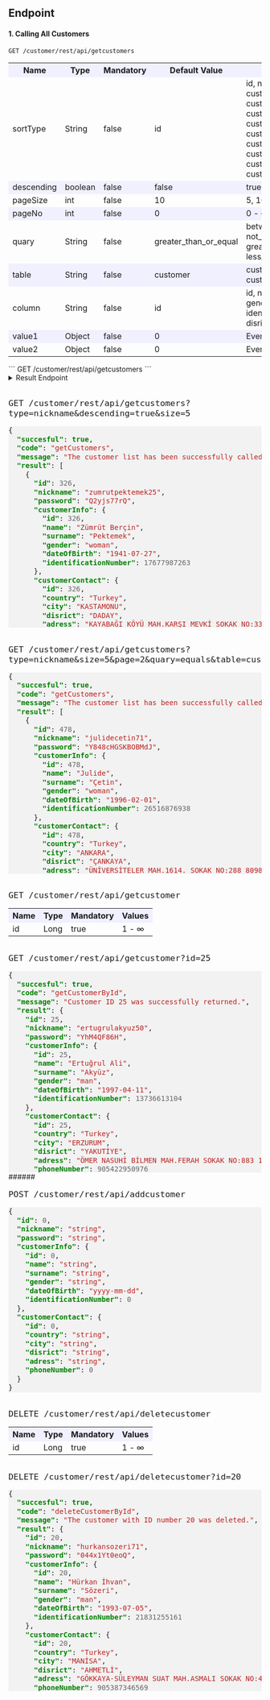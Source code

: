 
## Endpoint
#### 1. Calling All Customers

```
GET /customer/rest/api/getcustomers
```

<sup>
<table>
  <tr style="background-color:#f0f0ff">
    <th>Name</th>
    <th>Type</th>
    <th>Mandatory</th>
    <th>Default Value</th>
    <th>Other Values</th>
  </tr>
  <tr>
    <td>sortType</td>
    <td>String</td>
    <td>false</td>
    <td>id</td>
    <td>id, nickname, customerInfo.name, customerInfo.surname,<br /> 
        customerInfo.gender, customerInfo.dateOfBirth,<br />
        customerInfo.identificationNumber, customerContact.country,<br />
        customerContact.city, customerContact.disrict,<br />
        customerContact.adress, customerContact.phoneNumber
        </td>
  </tr>
  <tr style="background-color:#f0f0ff">
    <td>descending</td>
    <td>boolean</td>
    <td>false</td>
    <td>false</td>
    <td>true, false</td>
  </tr>
  <tr>
    <td>pageSize</td>
    <td>int</td>
    <td>false</td>
    <td>10</td>
    <td>5, 10, 25, 50, 100 ...</td>
  </tr>
  <tr style="background-color:#f0f0ff">
    <td>pageNo</td>
    <td>int</td>
    <td>false</td>
    <td>0</td>
    <td>0 - ∞</td>
  </tr>
  <tr>
    <td>quary</td>
    <td>String</td>
    <td>false</td>
    <td>greater_than_or_equal</td>
    <td>between, like, in, equals, not_equals,<br> greater_than_or_equal, less_than_or_equal</td>
  </tr>
  <tr style="background-color:#f0f0ff">
    <td>table</td>
    <td>String</td>
    <td>false</td>
    <td>customer</td>
    <td>customer, customer_information, customer_contact</td>
  </tr>
  <tr>
    <td>column</td>
    <td>String</td>
    <td>false</td>
    <td>id</td>
    <td>id, nickname, name, surname, gender, dateOfBirth,<br>
        identificationNumber, country,city, disrict,adress, phoneNumber
        </td>
  </tr>
  <tr style="background-color:#f0f0ff">
    <td>value1</td>
    <td>Object</td>
    <td>false</td>
    <td>0</td>
    <td>Everything</td>
  </tr>
  <tr>
    <td>value2</td>
    <td>Object</td>
    <td>false</td>
    <td>0</td>
    <td>Everything</td>
  </tr>
</table>
</sup>
```
GET /customer/rest/api/getcustomers
```

<details>
  <summary>
    Result Endpoint
  </summary>
  
```json
{
  "succesful": true,
  "code": "getCustomers",
  "message": "The customer list has been successfully called up.",
  "result": [
    {
      "id": 1,
      "nickname": "yagizaybar65",
      "password": "IsrF16eJ7amxIc2",
      "customerInfo": {
        "id": 1,
        "name": "Yağız Erkân",
        "surname": "Aybar",
        "gender": "man",
        "dateOfBirth": "1970-09-17",
        "identificationNumber": 20781401532
      },
      "customerContact": {
        "id": 1,
        "country": "Turkey",
        "city": "GİRESUN",
        "disrict": "BULANCAK",
        "adress": "AHMETLİ KÖYÜ MAH.MERKEZ MEVKİ SOKAK NO:19 93072 BULANCAK/GİRESUN",
        "phoneNumber": 905456974246
      }
    },
    {
      "id": 2,
      "nickname": "celâleddindaglaroglu20",
      "password": "nBy8n5HCqq7",
      "customerInfo": {
        "id": 2,
        "name": "Celâleddin Asil",
        "surname": "Dağlaroğlu",
        "gender": "man",
        "dateOfBirth": "1989-08-01",
        "identificationNumber": 27255242181
      },
      "customerContact": {
        "id": 2,
        "country": "Turkey",
        "city": "TEKİRDAĞ",
        "disrict": "ÇERKEZKÖY",
        "adress": "GAZİ MUSTAFA KEMALPAŞA MAH.ŞEKER SOKAK NO:717 110896 ÇERKEZKÖY/TEKİRDAĞ",
        "phoneNumber": 905442480200
      }
    },
    {
      "id": 3,
      "nickname": "seybangonultas17",
      "password": "9la33LwmbX",
      "customerInfo": {
        "id": 3,
        "name": "Şeyban Altan",
        "surname": "Gönültaş",
        "gender": "man",
        "dateOfBirth": "1967-11-28",
        "identificationNumber": 17523295028
      },
      "customerContact": {
        "id": 3,
        "country": "Turkey",
        "city": "KONYA",
        "disrict": "SELÇUKLU",
        "adress": "BÜYÜKKAYACIK MAH.ORMANSEVEN SOKAK NO:816 100632 SELÇUKLU/KONYA",
        "phoneNumber": 905421818316
      }
    },
    {
      "id": 4,
      "nickname": "nihataybar42",
      "password": "G39gWvNCQARu",
      "customerInfo": {
        "id": 4,
        "name": "Nihat Cihad",
        "surname": "Aybar",
        "gender": "man",
        "dateOfBirth": "2006-01-21",
        "identificationNumber": 10328328145
      },
      "customerContact": {
        "id": 4,
        "country": "Turkey",
        "city": "MERSİN",
        "disrict": "AKDENİZ",
        "adress": "KARACAİLYAS MAH.2971. SOKAK NO:363 119645 AKDENİZ/MERSİN",
        "phoneNumber": 905456612249
      }
    },
    {
      "id": 5,
      "nickname": "ensarakisik53",
      "password": "sW56afU3F0aCT5N",
      "customerInfo": {
        "id": 5,
        "name": "Ensar Agâh",
        "surname": "Akışık",
        "gender": "man",
        "dateOfBirth": "1997-06-17",
        "identificationNumber": 18390353664
      },
      "customerContact": {
        "id": 5,
        "country": "Turkey",
        "city": "İSTANBUL",
        "disrict": "ADALAR",
        "adress": "KINALIADA MAH.MANASTIRALTI KÜME EVLERİ SOKAK NO:211 95630 ADALAR/İSTANBUL",
        "phoneNumber": 905471484248
      }
    },
    {
      "id": 6,
      "nickname": "samiyildizoglu60",
      "password": "PV4ai8rmI72g8cgJ",
      "customerInfo": {
        "id": 6,
        "name": "Sami Ercan",
        "surname": "Yıldızoğlu",
        "gender": "man",
        "dateOfBirth": "1949-01-16",
        "identificationNumber": 13958337237
      },
      "customerContact": {
        "id": 6,
        "country": "Turkey",
        "city": "İSTANBUL",
        "disrict": "ÜMRANİYE",
        "adress": "ÇAKMAK MAH.MEKAN SOKAK NO:683 96252 ÜMRANİYE/İSTANBUL",
        "phoneNumber": 905453959833
      }
    },
    {
      "id": 7,
      "nickname": "hayalipektemek43",
      "password": "4E2Hsy8rdHx",
      "customerInfo": {
        "id": 7,
        "name": "Hayali Gürkan",
        "surname": "Pektemek",
        "gender": "man",
        "dateOfBirth": "1944-04-07",
        "identificationNumber": 10676447910
      },
      "customerContact": {
        "id": 7,
        "country": "Turkey",
        "city": "İSTANBUL",
        "disrict": "ARNAVUTKÖY",
        "adress": "ANADOLU MAH.GELİBOLU CADDESİ SOKAK NO:560 119236 ARNAVUTKÖY/İSTANBUL",
        "phoneNumber": 905434302266
      }
    },
    {
      "id": 8,
      "nickname": "atalaykocoglu2",
      "password": "8cEqf55s46",
      "customerInfo": {
        "id": 8,
        "name": "Atalay Türkeş",
        "surname": "Koçoğlu",
        "gender": "man",
        "dateOfBirth": "2000-06-23",
        "identificationNumber": 22994273077
      },
      "customerContact": {
        "id": 8,
        "country": "Turkey",
        "city": "İSTANBUL",
        "disrict": "EYÜP",
        "adress": "GÜZELTEPE MAH.YENİ DUVAR SOKAK NO:542 95830 EYÜP/İSTANBUL",
        "phoneNumber": 905371975315
      }
    },
    {
      "id": 9,
      "nickname": "vehbibarbarosoglu7",
      "password": "6lL4m60uc",
      "customerInfo": {
        "id": 9,
        "name": "Vehbi Şihab",
        "surname": "Barbarosoğlu",
        "gender": "man",
        "dateOfBirth": "2008-01-10",
        "identificationNumber": 13604908183
      },
      "customerContact": {
        "id": 9,
        "country": "Turkey",
        "city": "ADANA",
        "disrict": "YÜREĞİR",
        "adress": "ULUBATLI HASAN MAH.3051. SOKAK NO:501 78213 YÜREĞİR/ADANA",
        "phoneNumber": 905364701754
      }
    },
    {
      "id": 10,
      "nickname": "tumerhamzaoglu51",
      "password": "4vv5Xc5jKLRt34H8v",
      "customerInfo": {
        "id": 10,
        "name": "Tümer Özden",
        "surname": "Hamzaoğlu",
        "gender": "man",
        "dateOfBirth": "1957-05-02",
        "identificationNumber": 24087597079
      },
      "customerContact": {
        "id": 10,
        "country": "Turkey",
        "city": "HATAY",
        "disrict": "İSKENDERUN",
        "adress": "NARDÜZÜ-NESLİ MAH.186. SOKAK NO:837 94364 İSKENDERUN/HATAY",
        "phoneNumber": 905515456072
      }
    }
  ]
}
```

</details>



######

<font size="4">

```
GET /customer/rest/api/getcustomers?type=nickname&descending=true&size=5
```
</font> 

<!-- HTML generated using hilite.me -->
<div style="background: #f8f8f8; overflow:auto;width:auto;border-width:.1em .1em .1em .8em;background: #f2f2f2;max-height: 400px;"><pre style="margin: 0; line-height: 125%">{
  <span style="color: #008000; font-weight: bold">&quot;succesful&quot;</span>: <span style="color: #008000; font-weight: bold">true</span>,
  <span style="color: #008000; font-weight: bold">&quot;code&quot;</span>: <span style="color: #BA2121">&quot;getCustomers&quot;</span>,
  <span style="color: #008000; font-weight: bold">&quot;message&quot;</span>: <span style="color: #BA2121">&quot;The customer list has been successfully called up.&quot;</span>,
  <span style="color: #008000; font-weight: bold">&quot;result&quot;</span>: [
    {
      <span style="color: #008000; font-weight: bold">&quot;id&quot;</span>: <span style="color: #666666">326</span>,
      <span style="color: #008000; font-weight: bold">&quot;nickname&quot;</span>: <span style="color: #BA2121">&quot;zumrutpektemek25&quot;</span>,
      <span style="color: #008000; font-weight: bold">&quot;password&quot;</span>: <span style="color: #BA2121">&quot;Q2yjs77rQ&quot;</span>,
      <span style="color: #008000; font-weight: bold">&quot;customerInfo&quot;</span>: {
        <span style="color: #008000; font-weight: bold">&quot;id&quot;</span>: <span style="color: #666666">326</span>,
        <span style="color: #008000; font-weight: bold">&quot;name&quot;</span>: <span style="color: #BA2121">&quot;Zümrüt Berçin&quot;</span>,
        <span style="color: #008000; font-weight: bold">&quot;surname&quot;</span>: <span style="color: #BA2121">&quot;Pektemek&quot;</span>,
        <span style="color: #008000; font-weight: bold">&quot;gender&quot;</span>: <span style="color: #BA2121">&quot;woman&quot;</span>,
        <span style="color: #008000; font-weight: bold">&quot;dateOfBirth&quot;</span>: <span style="color: #BA2121">&quot;1941-07-27&quot;</span>,
        <span style="color: #008000; font-weight: bold">&quot;identificationNumber&quot;</span>: <span style="color: #666666">17677987263</span>
      },
      <span style="color: #008000; font-weight: bold">&quot;customerContact&quot;</span>: {
        <span style="color: #008000; font-weight: bold">&quot;id&quot;</span>: <span style="color: #666666">326</span>,
        <span style="color: #008000; font-weight: bold">&quot;country&quot;</span>: <span style="color: #BA2121">&quot;Turkey&quot;</span>,
        <span style="color: #008000; font-weight: bold">&quot;city&quot;</span>: <span style="color: #BA2121">&quot;KASTAMONU&quot;</span>,
        <span style="color: #008000; font-weight: bold">&quot;disrict&quot;</span>: <span style="color: #BA2121">&quot;DADAY&quot;</span>,
        <span style="color: #008000; font-weight: bold">&quot;adress&quot;</span>: <span style="color: #BA2121">&quot;KAYABAĞI KÖYÜ MAH.KARŞI MEVKİ SOKAK NO:335 98318 DADAY/KASTAMONU&quot;</span>,
        <span style="color: #008000; font-weight: bold">&quot;phoneNumber&quot;</span>: <span style="color: #666666">905458633366</span>
      }
    },
    {
      <span style="color: #008000; font-weight: bold">&quot;id&quot;</span>: <span style="color: #666666">498</span>,
      <span style="color: #008000; font-weight: bold">&quot;nickname&quot;</span>: <span style="color: #BA2121">&quot;zumrutakbulut2&quot;</span>,
      <span style="color: #008000; font-weight: bold">&quot;password&quot;</span>: <span style="color: #BA2121">&quot;T15J53hOVi3470u&quot;</span>,
      <span style="color: #008000; font-weight: bold">&quot;customerInfo&quot;</span>: {
        <span style="color: #008000; font-weight: bold">&quot;id&quot;</span>: <span style="color: #666666">498</span>,
        <span style="color: #008000; font-weight: bold">&quot;name&quot;</span>: <span style="color: #BA2121">&quot;Zümrüt&quot;</span>,
        <span style="color: #008000; font-weight: bold">&quot;surname&quot;</span>: <span style="color: #BA2121">&quot;Akbulut&quot;</span>,
        <span style="color: #008000; font-weight: bold">&quot;gender&quot;</span>: <span style="color: #BA2121">&quot;woman&quot;</span>,
        <span style="color: #008000; font-weight: bold">&quot;dateOfBirth&quot;</span>: <span style="color: #BA2121">&quot;1965-08-19&quot;</span>,
        <span style="color: #008000; font-weight: bold">&quot;identificationNumber&quot;</span>: <span style="color: #666666">24645342730</span>
      },
      <span style="color: #008000; font-weight: bold">&quot;customerContact&quot;</span>: {
        <span style="color: #008000; font-weight: bold">&quot;id&quot;</span>: <span style="color: #666666">498</span>,
        <span style="color: #008000; font-weight: bold">&quot;country&quot;</span>: <span style="color: #BA2121">&quot;Turkey&quot;</span>,
        <span style="color: #008000; font-weight: bold">&quot;city&quot;</span>: <span style="color: #BA2121">&quot;TEKİRDAĞ&quot;</span>,
        <span style="color: #008000; font-weight: bold">&quot;disrict&quot;</span>: <span style="color: #BA2121">&quot;ÇORLU&quot;</span>,
        <span style="color: #008000; font-weight: bold">&quot;adress&quot;</span>: <span style="color: #BA2121">&quot;AHİMEHMET KÖYÜ MAH.13. SOKAK NO:185 110944 ÇORLU/TEKİRDAĞ&quot;</span>,
        <span style="color: #008000; font-weight: bold">&quot;phoneNumber&quot;</span>: <span style="color: #666666">905361588334</span>
      }
    },
    {
      <span style="color: #008000; font-weight: bold">&quot;id&quot;</span>: <span style="color: #666666">442</span>,
      <span style="color: #008000; font-weight: bold">&quot;nickname&quot;</span>: <span style="color: #BA2121">&quot;zuleyhaerberk53&quot;</span>,
      <span style="color: #008000; font-weight: bold">&quot;password&quot;</span>: <span style="color: #BA2121">&quot;HQiGMu2X&quot;</span>,
      <span style="color: #008000; font-weight: bold">&quot;customerInfo&quot;</span>: {
        <span style="color: #008000; font-weight: bold">&quot;id&quot;</span>: <span style="color: #666666">442</span>,
        <span style="color: #008000; font-weight: bold">&quot;name&quot;</span>: <span style="color: #BA2121">&quot;Züleyha&quot;</span>,
        <span style="color: #008000; font-weight: bold">&quot;surname&quot;</span>: <span style="color: #BA2121">&quot;Erberk&quot;</span>,
        <span style="color: #008000; font-weight: bold">&quot;gender&quot;</span>: <span style="color: #BA2121">&quot;woman&quot;</span>,
        <span style="color: #008000; font-weight: bold">&quot;dateOfBirth&quot;</span>: <span style="color: #BA2121">&quot;1997-05-27&quot;</span>,
        <span style="color: #008000; font-weight: bold">&quot;identificationNumber&quot;</span>: <span style="color: #666666">21197941850</span>
      },
      <span style="color: #008000; font-weight: bold">&quot;customerContact&quot;</span>: {
        <span style="color: #008000; font-weight: bold">&quot;id&quot;</span>: <span style="color: #666666">442</span>,
        <span style="color: #008000; font-weight: bold">&quot;country&quot;</span>: <span style="color: #BA2121">&quot;Turkey&quot;</span>,
        <span style="color: #008000; font-weight: bold">&quot;city&quot;</span>: <span style="color: #BA2121">&quot;BALIKESİR&quot;</span>,
        <span style="color: #008000; font-weight: bold">&quot;disrict&quot;</span>: <span style="color: #BA2121">&quot;BALYA&quot;</span>,
        <span style="color: #008000; font-weight: bold">&quot;adress&quot;</span>: <span style="color: #BA2121">&quot;ENVERPAŞA MAH.NALBANT ABDULLAH KANDEMİR SOKAK NO:211 83675 BALYA/BALIKESİR&quot;</span>,
        <span style="color: #008000; font-weight: bold">&quot;phoneNumber&quot;</span>: <span style="color: #666666">905447875840</span>
      }
    },
    {
      <span style="color: #008000; font-weight: bold">&quot;id&quot;</span>: <span style="color: #666666">451</span>,
      <span style="color: #008000; font-weight: bold">&quot;nickname&quot;</span>: <span style="color: #BA2121">&quot;zulalbarbarosoglu73&quot;</span>,
      <span style="color: #008000; font-weight: bold">&quot;password&quot;</span>: <span style="color: #BA2121">&quot;THMUftrA0&quot;</span>,
      <span style="color: #008000; font-weight: bold">&quot;customerInfo&quot;</span>: {
        <span style="color: #008000; font-weight: bold">&quot;id&quot;</span>: <span style="color: #666666">451</span>,
        <span style="color: #008000; font-weight: bold">&quot;name&quot;</span>: <span style="color: #BA2121">&quot;Zülal&quot;</span>,
        <span style="color: #008000; font-weight: bold">&quot;surname&quot;</span>: <span style="color: #BA2121">&quot;Barbarosoğlu&quot;</span>,
        <span style="color: #008000; font-weight: bold">&quot;gender&quot;</span>: <span style="color: #BA2121">&quot;woman&quot;</span>,
        <span style="color: #008000; font-weight: bold">&quot;dateOfBirth&quot;</span>: <span style="color: #BA2121">&quot;2006-06-01&quot;</span>,
        <span style="color: #008000; font-weight: bold">&quot;identificationNumber&quot;</span>: <span style="color: #666666">27927916459</span>
      },
      <span style="color: #008000; font-weight: bold">&quot;customerContact&quot;</span>: {
        <span style="color: #008000; font-weight: bold">&quot;id&quot;</span>: <span style="color: #666666">451</span>,
        <span style="color: #008000; font-weight: bold">&quot;country&quot;</span>: <span style="color: #BA2121">&quot;Turkey&quot;</span>,
        <span style="color: #008000; font-weight: bold">&quot;city&quot;</span>: <span style="color: #BA2121">&quot;İSTANBUL&quot;</span>,
        <span style="color: #008000; font-weight: bold">&quot;disrict&quot;</span>: <span style="color: #BA2121">&quot;GAZİOSMANPAŞA&quot;</span>,
        <span style="color: #008000; font-weight: bold">&quot;adress&quot;</span>: <span style="color: #BA2121">&quot;HÜRRİYET MAH.315. SOKAK NO:696 95968 GAZİOSMANPAŞA/İSTANBUL&quot;</span>,
        <span style="color: #008000; font-weight: bold">&quot;phoneNumber&quot;</span>: <span style="color: #666666">905356944120</span>
      }
    },
    {
      <span style="color: #008000; font-weight: bold">&quot;id&quot;</span>: <span style="color: #666666">372</span>,
      <span style="color: #008000; font-weight: bold">&quot;nickname&quot;</span>: <span style="color: #BA2121">&quot;zubeydekarabocek78&quot;</span>,
      <span style="color: #008000; font-weight: bold">&quot;password&quot;</span>: <span style="color: #BA2121">&quot;4pSr48itf042&quot;</span>,
      <span style="color: #008000; font-weight: bold">&quot;customerInfo&quot;</span>: {
        <span style="color: #008000; font-weight: bold">&quot;id&quot;</span>: <span style="color: #666666">372</span>,
        <span style="color: #008000; font-weight: bold">&quot;name&quot;</span>: <span style="color: #BA2121">&quot;Zübeyde&quot;</span>,
        <span style="color: #008000; font-weight: bold">&quot;surname&quot;</span>: <span style="color: #BA2121">&quot;Karaböcek&quot;</span>,
        <span style="color: #008000; font-weight: bold">&quot;gender&quot;</span>: <span style="color: #BA2121">&quot;woman&quot;</span>,
        <span style="color: #008000; font-weight: bold">&quot;dateOfBirth&quot;</span>: <span style="color: #BA2121">&quot;1979-03-12&quot;</span>,
        <span style="color: #008000; font-weight: bold">&quot;identificationNumber&quot;</span>: <span style="color: #666666">28881181045</span>
      },
      <span style="color: #008000; font-weight: bold">&quot;customerContact&quot;</span>: {
        <span style="color: #008000; font-weight: bold">&quot;id&quot;</span>: <span style="color: #666666">372</span>,
        <span style="color: #008000; font-weight: bold">&quot;country&quot;</span>: <span style="color: #BA2121">&quot;Turkey&quot;</span>,
        <span style="color: #008000; font-weight: bold">&quot;city&quot;</span>: <span style="color: #BA2121">&quot;AFYONKARAHİSAR&quot;</span>,
        <span style="color: #008000; font-weight: bold">&quot;disrict&quot;</span>: <span style="color: #BA2121">&quot;HOCALAR&quot;</span>,
        <span style="color: #008000; font-weight: bold">&quot;adress&quot;</span>: <span style="color: #BA2121">&quot;YEŞİLHİSAR-CUMHURİYET MAH.CİHAN SOKAK NO:161 79640 HOCALAR/AFYONKARAHİSAR&quot;</span>,
        <span style="color: #008000; font-weight: bold">&quot;phoneNumber&quot;</span>: <span style="color: #666666">905348544803</span>
      }
    }
  ]
}
</pre></div>

######

<font size="4">

```
GET /customer/rest/api/getcustomers?type=nickname&size=5&page=2&quary=equals&table=customer_contact&column=city&start_value=ANKARA
```
</font> 

<!-- HTML generated using hilite.me -->
<div style="background: #f8f8f8; overflow:auto;width:auto;border-width:.1em .1em .1em .8em;background: #f2f2f2;max-height: 400px;"><pre style="margin: 0; line-height: 125%">{
  <span style="color: #008000; font-weight: bold">&quot;succesful&quot;</span>: <span style="color: #008000; font-weight: bold">true</span>,
  <span style="color: #008000; font-weight: bold">&quot;code&quot;</span>: <span style="color: #BA2121">&quot;getCustomers&quot;</span>,
  <span style="color: #008000; font-weight: bold">&quot;message&quot;</span>: <span style="color: #BA2121">&quot;The customer list has been successfully called up.&quot;</span>,
  <span style="color: #008000; font-weight: bold">&quot;result&quot;</span>: [
    {
      <span style="color: #008000; font-weight: bold">&quot;id&quot;</span>: <span style="color: #666666">478</span>,
      <span style="color: #008000; font-weight: bold">&quot;nickname&quot;</span>: <span style="color: #BA2121">&quot;julidecetin71&quot;</span>,
      <span style="color: #008000; font-weight: bold">&quot;password&quot;</span>: <span style="color: #BA2121">&quot;Y848cHGSKBOBMdJ&quot;</span>,
      <span style="color: #008000; font-weight: bold">&quot;customerInfo&quot;</span>: {
        <span style="color: #008000; font-weight: bold">&quot;id&quot;</span>: <span style="color: #666666">478</span>,
        <span style="color: #008000; font-weight: bold">&quot;name&quot;</span>: <span style="color: #BA2121">&quot;Julide&quot;</span>,
        <span style="color: #008000; font-weight: bold">&quot;surname&quot;</span>: <span style="color: #BA2121">&quot;Çetin&quot;</span>,
        <span style="color: #008000; font-weight: bold">&quot;gender&quot;</span>: <span style="color: #BA2121">&quot;woman&quot;</span>,
        <span style="color: #008000; font-weight: bold">&quot;dateOfBirth&quot;</span>: <span style="color: #BA2121">&quot;1996-02-01&quot;</span>,
        <span style="color: #008000; font-weight: bold">&quot;identificationNumber&quot;</span>: <span style="color: #666666">26516876938</span>
      },
      <span style="color: #008000; font-weight: bold">&quot;customerContact&quot;</span>: {
        <span style="color: #008000; font-weight: bold">&quot;id&quot;</span>: <span style="color: #666666">478</span>,
        <span style="color: #008000; font-weight: bold">&quot;country&quot;</span>: <span style="color: #BA2121">&quot;Turkey&quot;</span>,
        <span style="color: #008000; font-weight: bold">&quot;city&quot;</span>: <span style="color: #BA2121">&quot;ANKARA&quot;</span>,
        <span style="color: #008000; font-weight: bold">&quot;disrict&quot;</span>: <span style="color: #BA2121">&quot;ÇANKAYA&quot;</span>,
        <span style="color: #008000; font-weight: bold">&quot;adress&quot;</span>: <span style="color: #BA2121">&quot;ÜNİVERSİTELER MAH.1614. SOKAK NO:288 80988 ÇANKAYA/ANKARA&quot;</span>,
        <span style="color: #008000; font-weight: bold">&quot;phoneNumber&quot;</span>: <span style="color: #666666">905391239034</span>
      }
    },
    {
      <span style="color: #008000; font-weight: bold">&quot;id&quot;</span>: <span style="color: #666666">463</span>,
      <span style="color: #008000; font-weight: bold">&quot;nickname&quot;</span>: <span style="color: #BA2121">&quot;julideozkok9&quot;</span>,
      <span style="color: #008000; font-weight: bold">&quot;password&quot;</span>: <span style="color: #BA2121">&quot;EQuVtT7wD9oIUOW&quot;</span>,
      <span style="color: #008000; font-weight: bold">&quot;customerInfo&quot;</span>: {
        <span style="color: #008000; font-weight: bold">&quot;id&quot;</span>: <span style="color: #666666">463</span>,
        <span style="color: #008000; font-weight: bold">&quot;name&quot;</span>: <span style="color: #BA2121">&quot;Julide&quot;</span>,
        <span style="color: #008000; font-weight: bold">&quot;surname&quot;</span>: <span style="color: #BA2121">&quot;Özkök&quot;</span>,
        <span style="color: #008000; font-weight: bold">&quot;gender&quot;</span>: <span style="color: #BA2121">&quot;woman&quot;</span>,
        <span style="color: #008000; font-weight: bold">&quot;dateOfBirth&quot;</span>: <span style="color: #BA2121">&quot;2003-09-28&quot;</span>,
        <span style="color: #008000; font-weight: bold">&quot;identificationNumber&quot;</span>: <span style="color: #666666">23265857397</span>
      },
      <span style="color: #008000; font-weight: bold">&quot;customerContact&quot;</span>: {
        <span style="color: #008000; font-weight: bold">&quot;id&quot;</span>: <span style="color: #666666">463</span>,
        <span style="color: #008000; font-weight: bold">&quot;country&quot;</span>: <span style="color: #BA2121">&quot;Turkey&quot;</span>,
        <span style="color: #008000; font-weight: bold">&quot;city&quot;</span>: <span style="color: #BA2121">&quot;ANKARA&quot;</span>,
        <span style="color: #008000; font-weight: bold">&quot;disrict&quot;</span>: <span style="color: #BA2121">&quot;ETİMESGUT&quot;</span>,
        <span style="color: #008000; font-weight: bold">&quot;adress&quot;</span>: <span style="color: #BA2121">&quot;GÜZELKENT MAH.720. SOKAK NO:362 125556 ETİMESGUT/ANKARA&quot;</span>,
        <span style="color: #008000; font-weight: bold">&quot;phoneNumber&quot;</span>: <span style="color: #666666">905442818001</span>
      }
    },
    {
      <span style="color: #008000; font-weight: bold">&quot;id&quot;</span>: <span style="color: #666666">144</span>,
      <span style="color: #008000; font-weight: bold">&quot;nickname&quot;</span>: <span style="color: #BA2121">&quot;kadirsozeri56&quot;</span>,
      <span style="color: #008000; font-weight: bold">&quot;password&quot;</span>: <span style="color: #BA2121">&quot;Sx2WbXKU6&quot;</span>,
      <span style="color: #008000; font-weight: bold">&quot;customerInfo&quot;</span>: {
        <span style="color: #008000; font-weight: bold">&quot;id&quot;</span>: <span style="color: #666666">144</span>,
        <span style="color: #008000; font-weight: bold">&quot;name&quot;</span>: <span style="color: #BA2121">&quot;Kadir &quot;</span>,
        <span style="color: #008000; font-weight: bold">&quot;surname&quot;</span>: <span style="color: #BA2121">&quot;Sözeri&quot;</span>,
        <span style="color: #008000; font-weight: bold">&quot;gender&quot;</span>: <span style="color: #BA2121">&quot;man&quot;</span>,
        <span style="color: #008000; font-weight: bold">&quot;dateOfBirth&quot;</span>: <span style="color: #BA2121">&quot;1969-06-10&quot;</span>,
        <span style="color: #008000; font-weight: bold">&quot;identificationNumber&quot;</span>: <span style="color: #666666">27229413142</span>
      },
      <span style="color: #008000; font-weight: bold">&quot;customerContact&quot;</span>: {
        <span style="color: #008000; font-weight: bold">&quot;id&quot;</span>: <span style="color: #666666">144</span>,
        <span style="color: #008000; font-weight: bold">&quot;country&quot;</span>: <span style="color: #BA2121">&quot;Turkey&quot;</span>,
        <span style="color: #008000; font-weight: bold">&quot;city&quot;</span>: <span style="color: #BA2121">&quot;ANKARA&quot;</span>,
        <span style="color: #008000; font-weight: bold">&quot;disrict&quot;</span>: <span style="color: #BA2121">&quot;KEÇİÖREN&quot;</span>,
        <span style="color: #008000; font-weight: bold">&quot;adress&quot;</span>: <span style="color: #BA2121">&quot;ESERTEPE MAH.303. SOKAK NO:50 81084 KEÇİÖREN/ANKARA&quot;</span>,
        <span style="color: #008000; font-weight: bold">&quot;phoneNumber&quot;</span>: <span style="color: #666666">905498780620</span>
      }
    },
    {
      <span style="color: #008000; font-weight: bold">&quot;id&quot;</span>: <span style="color: #666666">455</span>,
      <span style="color: #008000; font-weight: bold">&quot;nickname&quot;</span>: <span style="color: #BA2121">&quot;nazanbasoglu78&quot;</span>,
      <span style="color: #008000; font-weight: bold">&quot;password&quot;</span>: <span style="color: #BA2121">&quot;l7HpO3y0V&quot;</span>,
      <span style="color: #008000; font-weight: bold">&quot;customerInfo&quot;</span>: {
        <span style="color: #008000; font-weight: bold">&quot;id&quot;</span>: <span style="color: #666666">455</span>,
        <span style="color: #008000; font-weight: bold">&quot;name&quot;</span>: <span style="color: #BA2121">&quot;Nazan&quot;</span>,
        <span style="color: #008000; font-weight: bold">&quot;surname&quot;</span>: <span style="color: #BA2121">&quot;Başoğlu&quot;</span>,
        <span style="color: #008000; font-weight: bold">&quot;gender&quot;</span>: <span style="color: #BA2121">&quot;woman&quot;</span>,
        <span style="color: #008000; font-weight: bold">&quot;dateOfBirth&quot;</span>: <span style="color: #BA2121">&quot;1975-04-20&quot;</span>,
        <span style="color: #008000; font-weight: bold">&quot;identificationNumber&quot;</span>: <span style="color: #666666">28895114221</span>
      },
      <span style="color: #008000; font-weight: bold">&quot;customerContact&quot;</span>: {
        <span style="color: #008000; font-weight: bold">&quot;id&quot;</span>: <span style="color: #666666">455</span>,
        <span style="color: #008000; font-weight: bold">&quot;country&quot;</span>: <span style="color: #BA2121">&quot;Turkey&quot;</span>,
        <span style="color: #008000; font-weight: bold">&quot;city&quot;</span>: <span style="color: #BA2121">&quot;ANKARA&quot;</span>,
        <span style="color: #008000; font-weight: bold">&quot;disrict&quot;</span>: <span style="color: #BA2121">&quot;ALTINDAĞ&quot;</span>,
        <span style="color: #008000; font-weight: bold">&quot;adress&quot;</span>: <span style="color: #BA2121">&quot;ALEMDAĞ MAH.1042/1 SOKAK NO:799 80827 ALTINDAĞ/ANKARA&quot;</span>,
        <span style="color: #008000; font-weight: bold">&quot;phoneNumber&quot;</span>: <span style="color: #666666">905377225829</span>
      }
    },
    {
      <span style="color: #008000; font-weight: bold">&quot;id&quot;</span>: <span style="color: #666666">170</span>,
      <span style="color: #008000; font-weight: bold">&quot;nickname&quot;</span>: <span style="color: #BA2121">&quot;necibbademci36&quot;</span>,
      <span style="color: #008000; font-weight: bold">&quot;password&quot;</span>: <span style="color: #BA2121">&quot;y3CUlL5BfXeRIBOW&quot;</span>,
      <span style="color: #008000; font-weight: bold">&quot;customerInfo&quot;</span>: {
        <span style="color: #008000; font-weight: bold">&quot;id&quot;</span>: <span style="color: #666666">170</span>,
        <span style="color: #008000; font-weight: bold">&quot;name&quot;</span>: <span style="color: #BA2121">&quot;Necib &quot;</span>,
        <span style="color: #008000; font-weight: bold">&quot;surname&quot;</span>: <span style="color: #BA2121">&quot;Bademci&quot;</span>,
        <span style="color: #008000; font-weight: bold">&quot;gender&quot;</span>: <span style="color: #BA2121">&quot;man&quot;</span>,
        <span style="color: #008000; font-weight: bold">&quot;dateOfBirth&quot;</span>: <span style="color: #BA2121">&quot;1958-09-17&quot;</span>,
        <span style="color: #008000; font-weight: bold">&quot;identificationNumber&quot;</span>: <span style="color: #666666">11746434403</span>
      },
      <span style="color: #008000; font-weight: bold">&quot;customerContact&quot;</span>: {
        <span style="color: #008000; font-weight: bold">&quot;id&quot;</span>: <span style="color: #666666">170</span>,
        <span style="color: #008000; font-weight: bold">&quot;country&quot;</span>: <span style="color: #BA2121">&quot;Turkey&quot;</span>,
        <span style="color: #008000; font-weight: bold">&quot;city&quot;</span>: <span style="color: #BA2121">&quot;ANKARA&quot;</span>,
        <span style="color: #008000; font-weight: bold">&quot;disrict&quot;</span>: <span style="color: #BA2121">&quot;KIZILCAHAMAM&quot;</span>,
        <span style="color: #008000; font-weight: bold">&quot;adress&quot;</span>: <span style="color: #BA2121">&quot;GÜNEYSARAY KÖYÜ MAH.KÖYÜN KENDİSİ SOKAK NO:895 123962 KIZILCAHAMAM/ANKARA&quot;</span>,
        <span style="color: #008000; font-weight: bold">&quot;phoneNumber&quot;</span>: <span style="color: #666666">905387578561</span>
      }
    }
  ]
}
</pre></div>

######

<font size="4">

```
GET /customer/rest/api/getcustomer
```
</font>

<font size="2">

<table>
  <tr style="background-color:#f0f0ff">
    <th>Name</th>
    <th>Type</th>
    <th>Mandatory</th>
    <th>Values</th>
  </tr>
  <tr>
    <td>id</td>
    <td>Long</td>
    <td>true</td>
    <td>1 - ∞</td>
  </tr>
  
</table>

</font>
 
######

<font size="4">

```
GET /customer/rest/api/getcustomer?id=25
```
</font>

<!-- HTML generated using hilite.me -->
<div style="background: #f8f8f8; overflow:auto;width:auto;border-width:.1em .1em .1em .8em;background: #f2f2f2;max-height: 400px;"><pre style="margin: 0; line-height: 125%">{
  <span style="color: #008000; font-weight: bold">&quot;succesful&quot;</span>: <span style="color: #008000; font-weight: bold">true</span>,
  <span style="color: #008000; font-weight: bold">&quot;code&quot;</span>: <span style="color: #BA2121">&quot;getCustomerById&quot;</span>,
  <span style="color: #008000; font-weight: bold">&quot;message&quot;</span>: <span style="color: #BA2121">&quot;Customer ID 25 was successfully returned.&quot;</span>,
  <span style="color: #008000; font-weight: bold">&quot;result&quot;</span>: {
    <span style="color: #008000; font-weight: bold">&quot;id&quot;</span>: <span style="color: #666666">25</span>,
    <span style="color: #008000; font-weight: bold">&quot;nickname&quot;</span>: <span style="color: #BA2121">&quot;ertugrulakyuz50&quot;</span>,
    <span style="color: #008000; font-weight: bold">&quot;password&quot;</span>: <span style="color: #BA2121">&quot;YhM4QF86H&quot;</span>,
    <span style="color: #008000; font-weight: bold">&quot;customerInfo&quot;</span>: {
      <span style="color: #008000; font-weight: bold">&quot;id&quot;</span>: <span style="color: #666666">25</span>,
      <span style="color: #008000; font-weight: bold">&quot;name&quot;</span>: <span style="color: #BA2121">&quot;Ertuğrul Ali&quot;</span>,
      <span style="color: #008000; font-weight: bold">&quot;surname&quot;</span>: <span style="color: #BA2121">&quot;Akyüz&quot;</span>,
      <span style="color: #008000; font-weight: bold">&quot;gender&quot;</span>: <span style="color: #BA2121">&quot;man&quot;</span>,
      <span style="color: #008000; font-weight: bold">&quot;dateOfBirth&quot;</span>: <span style="color: #BA2121">&quot;1997-04-11&quot;</span>,
      <span style="color: #008000; font-weight: bold">&quot;identificationNumber&quot;</span>: <span style="color: #666666">13736613104</span>
    },
    <span style="color: #008000; font-weight: bold">&quot;customerContact&quot;</span>: {
      <span style="color: #008000; font-weight: bold">&quot;id&quot;</span>: <span style="color: #666666">25</span>,
      <span style="color: #008000; font-weight: bold">&quot;country&quot;</span>: <span style="color: #BA2121">&quot;Turkey&quot;</span>,
      <span style="color: #008000; font-weight: bold">&quot;city&quot;</span>: <span style="color: #BA2121">&quot;ERZURUM&quot;</span>,
      <span style="color: #008000; font-weight: bold">&quot;disrict&quot;</span>: <span style="color: #BA2121">&quot;YAKUTİYE&quot;</span>,
      <span style="color: #008000; font-weight: bold">&quot;adress&quot;</span>: <span style="color: #BA2121">&quot;ÖMER NASUHİ BİLMEN MAH.FERAH SOKAK NO:883 119134 YAKUTİYE/ERZURUM&quot;</span>,
      <span style="color: #008000; font-weight: bold">&quot;phoneNumber&quot;</span>: <span style="color: #666666">905422950976</span>
    }
  }
}
</pre></div>
######

<font size="4">

```
POST /customer/rest/api/addcustomer
```
</font>

<!-- HTML generated using hilite.me -->
<div style="background: #f8f8f8; overflow:auto;width:auto;border-width:.1em .1em .1em .8em;background: #f2f2f2;max-height: 400px;"><pre style="margin: 0; line-height: 125%">{
  <span style="color: #008000; font-weight: bold">&quot;id&quot;</span>: <span style="color: #666666">0</span>,
  <span style="color: #008000; font-weight: bold">&quot;nickname&quot;</span>: <span style="color: #BA2121">&quot;string&quot;</span>,
  <span style="color: #008000; font-weight: bold">&quot;password&quot;</span>: <span style="color: #BA2121">&quot;string&quot;</span>,
  <span style="color: #008000; font-weight: bold">&quot;customerInfo&quot;</span>: {
    <span style="color: #008000; font-weight: bold">&quot;id&quot;</span>: <span style="color: #666666">0</span>,
    <span style="color: #008000; font-weight: bold">&quot;name&quot;</span>: <span style="color: #BA2121">&quot;string&quot;</span>,
    <span style="color: #008000; font-weight: bold">&quot;surname&quot;</span>: <span style="color: #BA2121">&quot;string&quot;</span>,
    <span style="color: #008000; font-weight: bold">&quot;gender&quot;</span>: <span style="color: #BA2121">&quot;string&quot;</span>,
    <span style="color: #008000; font-weight: bold">&quot;dateOfBirth&quot;</span>: <span style="color: #BA2121">&quot;yyyy-mm-dd&quot;</span>,
    <span style="color: #008000; font-weight: bold">&quot;identificationNumber&quot;</span>: <span style="color: #666666">0</span>
  },
  <span style="color: #008000; font-weight: bold">&quot;customerContact&quot;</span>: {
    <span style="color: #008000; font-weight: bold">&quot;id&quot;</span>: <span style="color: #666666">0</span>,
    <span style="color: #008000; font-weight: bold">&quot;country&quot;</span>: <span style="color: #BA2121">&quot;string&quot;</span>,
    <span style="color: #008000; font-weight: bold">&quot;city&quot;</span>: <span style="color: #BA2121">&quot;string&quot;</span>,
    <span style="color: #008000; font-weight: bold">&quot;disrict&quot;</span>: <span style="color: #BA2121">&quot;string&quot;</span>,
    <span style="color: #008000; font-weight: bold">&quot;adress&quot;</span>: <span style="color: #BA2121">&quot;string&quot;</span>,
    <span style="color: #008000; font-weight: bold">&quot;phoneNumber&quot;</span>: <span style="color: #666666">0</span>
  }
}
</pre></div>

######

<font size="4">

```
DELETE /customer/rest/api/deletecustomer
```
</font>

<font size="2">

<table>
  <tr style="background-color:#f0f0ff">
    <th>Name</th>
    <th>Type</th>
    <th>Mandatory</th>
    <th>Values</th>
  </tr>
  <tr>
    <td>id</td>
    <td>Long</td>
    <td>true</td>
    <td>1 - ∞</td>
  </tr>
  
</table>

</font>
 
######

<font size="4">

```
DELETE /customer/rest/api/deletecustomer?id=20
```
</font>



<!-- HTML generated using hilite.me -->
<div style="background: #f8f8f8; overflow:auto;width:auto;border-width:.1em .1em .1em .8em;background: #f2f2f2;max-height: 400px;"><pre style="margin: 0; line-height: 125%">{
  <span style="color: #008000; font-weight: bold">&quot;succesful&quot;</span>: <span style="color: #008000; font-weight: bold">true</span>,
  <span style="color: #008000; font-weight: bold">&quot;code&quot;</span>: <span style="color: #BA2121">&quot;deleteCustomerById&quot;</span>,
  <span style="color: #008000; font-weight: bold">&quot;message&quot;</span>: <span style="color: #BA2121">&quot;The customer with ID number 20 was deleted.&quot;</span>,
  <span style="color: #008000; font-weight: bold">&quot;result&quot;</span>: {
    <span style="color: #008000; font-weight: bold">&quot;id&quot;</span>: <span style="color: #666666">20</span>,
    <span style="color: #008000; font-weight: bold">&quot;nickname&quot;</span>: <span style="color: #BA2121">&quot;hurkansozeri71&quot;</span>,
    <span style="color: #008000; font-weight: bold">&quot;password&quot;</span>: <span style="color: #BA2121">&quot;044x1Yt0eoQ&quot;</span>,
    <span style="color: #008000; font-weight: bold">&quot;customerInfo&quot;</span>: {
      <span style="color: #008000; font-weight: bold">&quot;id&quot;</span>: <span style="color: #666666">20</span>,
      <span style="color: #008000; font-weight: bold">&quot;name&quot;</span>: <span style="color: #BA2121">&quot;Hürkan İhvan&quot;</span>,
      <span style="color: #008000; font-weight: bold">&quot;surname&quot;</span>: <span style="color: #BA2121">&quot;Sözeri&quot;</span>,
      <span style="color: #008000; font-weight: bold">&quot;gender&quot;</span>: <span style="color: #BA2121">&quot;man&quot;</span>,
      <span style="color: #008000; font-weight: bold">&quot;dateOfBirth&quot;</span>: <span style="color: #BA2121">&quot;1993-07-05&quot;</span>,
      <span style="color: #008000; font-weight: bold">&quot;identificationNumber&quot;</span>: <span style="color: #666666">21831255161</span>
    },
    <span style="color: #008000; font-weight: bold">&quot;customerContact&quot;</span>: {
      <span style="color: #008000; font-weight: bold">&quot;id&quot;</span>: <span style="color: #666666">20</span>,
      <span style="color: #008000; font-weight: bold">&quot;country&quot;</span>: <span style="color: #BA2121">&quot;Turkey&quot;</span>,
      <span style="color: #008000; font-weight: bold">&quot;city&quot;</span>: <span style="color: #BA2121">&quot;MANİSA&quot;</span>,
      <span style="color: #008000; font-weight: bold">&quot;disrict&quot;</span>: <span style="color: #BA2121">&quot;AHMETLİ&quot;</span>,
      <span style="color: #008000; font-weight: bold">&quot;adress&quot;</span>: <span style="color: #BA2121">&quot;GÖKKAYA-SÜLEYMAN SUAT MAH.ASMALI SOKAK NO:447 103100 AHMETLİ/MANİSA&quot;</span>,
      <span style="color: #008000; font-weight: bold">&quot;phoneNumber&quot;</span>: <span style="color: #666666">905387346569</span>
    }
  }
}
</pre></div>
